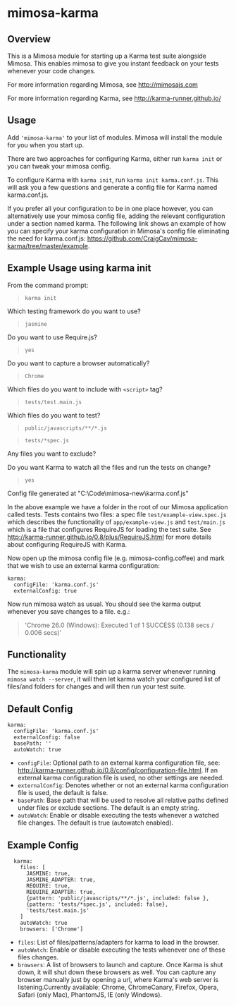 mimosa-karma
===========

## Overview
This is a Mimosa module for starting up a Karma test suite alongside Mimosa. This enables mimosa to give you instant feedback on your tests whenever your code changes. 

For more information regarding Mimosa, see http://mimosajs.com

For more information regarding Karma, see http://karma-runner.github.io/

## Usage

Add `'mimosa-karma'` to your list of modules.  Mimosa will install the module for you when you start up.

There are two approaches for configuring Karma, either run `karma init` or you can tweak your mimosa config. 

To configure Karma with `karma init`, run `karma init karma.conf.js`. This will ask you a few questions and generate a config file for Karma named karma.conf.js. 

If you prefer all your configuration to be in one place however, you can alternatively use your mimosa config file, adding the relevant configuration under a section named karma. The following link shows an example of how you can specify your karma configuration in Mimosa's config file eliminating the need for karma.conf.js: https://github.com/CraigCav/mimosa-karma/tree/master/example.

## Example Usage using karma init

From the command prompt:

>`karma init`

Which testing framework do you want to use?
>`jasmine`

Do you want to use Require.js?
>`yes`

Do you want to capture a browser automatically?
>`Chrome`

Which files do you want to include with `<script>` tag?
>`tests/test.main.js`

Which files do you want to test?
>`public/javascripts/**/*.js`

>`tests/*spec.js`

Any files you want to exclude?
> 

Do you want Karma to watch all the files and run the tests on change?
>`yes`

Config file generated at "C:\Code\mimosa-new\karma.conf.js"


In the above example we have a folder in the root of our Mimosa application called tests. Tests contains two files: a spec file `test/example-view.spec.js` which describes the functionality of `app/example-view.js` and `test/main.js` which is a file that configures RequireJS for loading the test suite. See http://karma-runner.github.io/0.8/plus/RequireJS.html for more details about configuring RequireJS with Karma.

Now open up the mimosa config file (e.g. mimosa-config.coffee) and mark that we wish to use an external karma configuration:

```
karma:
  configFile: 'karma.conf.js'
  externalConfig: true
```

Now run mimosa watch as usual. You should see the karma output whenever you save changes to a file. e.g.:

>'Chrome 26.0 (Windows): Executed 1 of 1 SUCCESS (0.138 secs / 0.006 secs)'


## Functionality

The `mimosa-karma` module will spin up a karma server whenever running `mimosa watch --server`, it will then let karma watch your configured list of files/and folders for changes and will then run your test suite.

## Default Config

```
karma:
  configFile: 'karma.conf.js'
  externalConfig: false
  basePath: ''
  autoWatch: true
```

* `configFile`: Optional path to an external karma configuration file, see: http://karma-runner.github.io/0.8/config/configuration-file.html. If an external karma configuration file is used, no other settings are needed.
* `externalConfig`: Denotes whether or not an external karma configuration file is used, the default is false.
* `basePath`: Base path that will be used to resolve all relative paths defined under files or exclude sections. The default is an empty string.
* `autoWatch`: Enable or disable executing the tests whenever a watched file changes. The default is true (autowatch enabled).


## Example Config

```
  karma: 
    files: [
      JASMINE: true,
      JASMINE_ADAPTER: true,
      REQUIRE: true,
      REQUIRE_ADAPTER: true,
      {pattern: 'public/javascripts/**/*.js', included: false },
      {pattern: 'tests/*spec.js', included: false},
      'tests/test.main.js'
    ]
    autoWatch: true
    browsers: ['Chrome']
```

* `files`: List of files/patterns/adapters for karma to load in the browser.
* `autoWatch`: Enable or disable executing the tests whenever one of these files changes.
* `browsers`: A list of browsers to launch and capture. Once Karma is shut down, it will shut down these browsers as well. You can capture any browser manually just by opening a url, where Karma's web server is listening.Currently available: Chrome, ChromeCanary, Firefox, Opera, Safari (only Mac), PhantomJS, IE (only Windows).